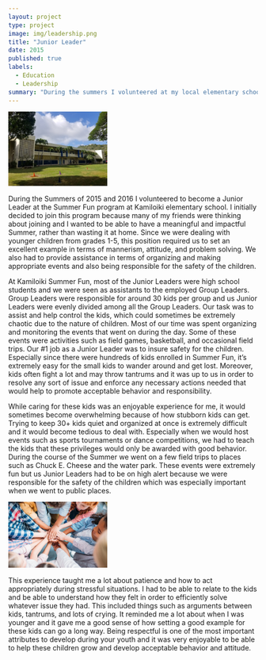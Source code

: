 ```yaml
---
layout: project
type: project
image: img/leadership.png
title: "Junior Leader"
date: 2015
published: true
labels:
  - Education
  - Leadership
summary: "During the summers I volunteered at my local elementary school and gained important leadership experience."
---
```


<div class="text-center p-4">
  <img width="200px" src="../img/kamiloiki-elementary-school.jpg" class="img-thumbnail" >
</div>

During the Summers of 2015 and 2016 I volunteered to become a Junior Leader at the Summer Fun program at Kamiloiki elementary school. I initially decided to join this program because many of my friends were thinking about joining and I wanted to be able to have a meaningful and impactful Summer, rather than wasting it at home. Since we were dealing with younger children from grades 1-5, this position required us to set an excellent example in terms of mannerism, attitude, and problem solving. We also had to provide assistance in terms of organizing and making appropriate events and also being responsible for the safety of the children.

At Kamiloiki Summer Fun, most of the Junior Leaders were high school students and we were seen as assistants to the employed Group Leaders. Group Leaders were responsible for around 30 kids per group and us Junior Leaders were evenly divided among all the Group Leaders. Our task was to assist and help control the kids, which could sometimes be extremely chaotic due to the nature of children. Most of our time was spent organizing and monitoring the events that went on during the day. Some of these events were activities such as field games, basketball, and occasional field trips. Our #1 job as a Junior Leader was to insure safety for the children. Especially since there were hundreds of kids enrolled in Summer Fun, it’s extremely easy for the small kids to wander around and get lost. Moreover, kids often fight a lot and may throw tantrums and it was up to us in order to resolve any sort of issue and enforce any necessary actions needed that would help to promote acceptable behavior and responsibility.

While caring for these kids was an enjoyable experience for me, it would sometimes become overwhelming because of how stubborn kids can get. Trying to keep 30+ kids quiet and organized at once is extremely difficult and it would become tedious to deal with. Especially when we would host events such as sports tournaments or dance competitions, we had to teach the kids that these privileges would only be awarded with good behavior. During the course of the Summer we went on a few field trips to places such as Chuck E. Cheese and the water park. These events were extremely fun but us Junior Leaders had to be on high alert because we were responsible for the safety of the children which was especially important when we went to public places.

<img width="200px" src="../img/Teaching-Your-Children-About-the-Value-of-Teamwork.jpg" class="img-thumbnail" >

This experience taught me a lot about patience and how to act appropriately during stressful situations. I had to be able to relate to the kids and be able to understand how they felt in order to efficiently solve whatever issue they had. This included things such as arguments between kids, tantrums, and lots of crying. It reminded me a lot about when I was younger and it gave me a good sense of how setting a good example for these kids can go a long way. Being respectful is one of the most important attributes to develop during your youth and it was very enjoyable to be able to help these children grow and develop acceptable behavior and attitude.


